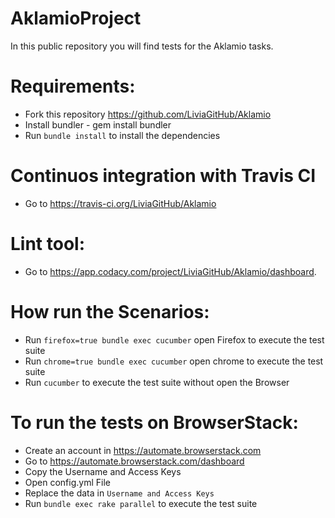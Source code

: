 # AklamioProject

In this public repository you will find tests for the Aklamio tasks.

# Requirements:

* Fork this repository https://github.com/LiviaGitHub/Aklamio
* Install bundler - gem install bundler
* Run `bundle install` to install the dependencies

# Continuos integration with Travis CI

* Go to https://travis-ci.org/LiviaGitHub/Aklamio

# Lint tool:

* Go to https://app.codacy.com/project/LiviaGitHub/Aklamio/dashboard.

# How run the Scenarios:

* Run `firefox=true bundle exec cucumber` open Firefox to execute the test suite
* Run `chrome=true bundle exec cucumber` open chrome to execute the test suite
* Run `cucumber` to execute the test suite without open the Browser

# To run the tests on BrowserStack:

* Create an account in https://automate.browserstack.com
* Go to https://automate.browserstack.com/dashboard
* Copy the Username and Access Keys
* Open config.yml File
* Replace the data in `Username and Access Keys`   
* Run `bundle exec rake parallel` to execute the test suite
